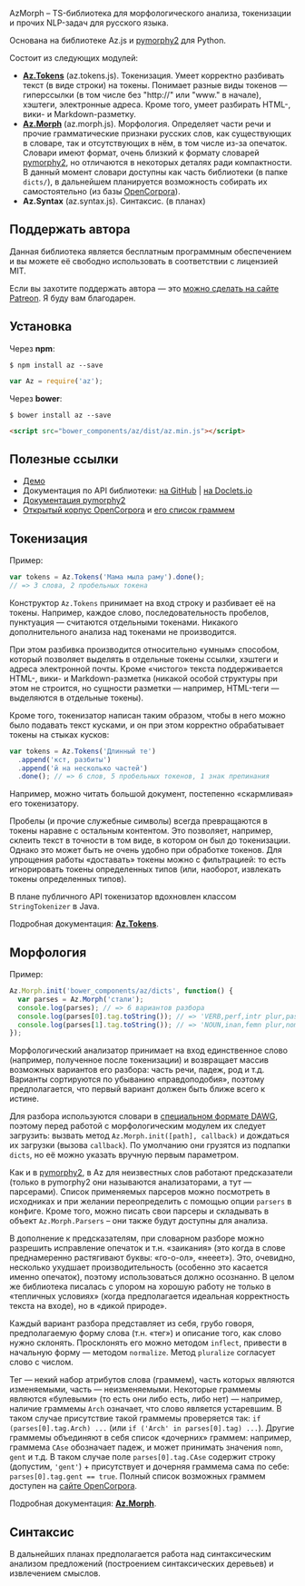 AzMorph – TS-библиотека для морфологического анализа, токенизации и прочих NLP-задач для русского языка.

Основана на библиотеке Az.js и [pymorphy2](https://github.com/kmike/pymorphy2) для Python.

Состоит из следующих модулей:
- [**Az.Tokens**](https://github.com/deNULL/Az.js/wiki/Az.Tokens) (az.tokens.js). Токенизация. Умеет корректно разбивать текст (в виде строки) на токены. Понимает разные виды токенов — гиперссылки (в том числе без "http://" или "www." в начале), хэштеги, электронные адреса. Кроме того, умеет разбирать HTML-, вики- и Markdown-разметку.
- [**Az.Morph**](https://github.com/deNULL/Az.js/wiki/Az.Morph) (az.morph.js). Морфология. Определяет части речи и прочие грамматические признаки русских слов, как существующих в словаре, так и отсутствующих в нём, в том числе из-за опечаток. Словари имеют формат, очень близкий к формату словарей [pymorphy2](https://github.com/kmike/pymorphy2), но отличаются в некоторых деталях ради компактности. В данный момент словари доступны как часть библиотеки (в папке `dicts/`), в дальнейшем планируется возможность собирать их самостоятельно (из базы [OpenCorpora](http://opencorpora.org/)).
- **Az.Syntax** (az.syntax.js). Синтаксис. (в планах)

## Поддержать автора

Данная библиотека является бесплатным программным обеспечением и вы можете её свободно использовать в соответствии с лицензией MIT.

Если вы захотите поддержать автора — это [можно сделать на сайте Patreon](https://www.patreon.com/deNULL). Я буду вам благодарен.

## Установка

Через **npm**:
```
$ npm install az --save
```

```js
var Az = require('az');
```

Через **bower**:
```
$ bower install az --save
```

```html
<script src="bower_components/az/dist/az.min.js"></script>
```

## Полезные ссылки

- [Демо](http://denull.github.io/Az.js/demo/)
- Документация по API библиотеки: [на GitHub](https://github.com/deNULL/Az.js/wiki/) | [на Doclets.io](https://doclets.io/deNULL/Az.js/master)
- [Документация pymorphy2](http://pymorphy2.readthedocs.io/en/latest/user/index.html)
- [Открытый корпус OpenCorpora](http://opencorpora.org/) и [его список граммем](http://opencorpora.org/dict.php?act=gram)

## Токенизация

Пример:
```js
var tokens = Az.Tokens('Мама мыла раму').done();
// => 3 слова, 2 пробельных токена
```

Конструктор `Az.Tokens` принимает на вход строку и разбивает её на токены. Например, каждое слово, последовательность пробелов, пунктуация — считаются отдельными токенами. Никакого дополнительного анализа над токенами не производится.

При этом разбивка производится относительно «умным» способом, который позволяет выделять в отдельные токены ссылки, хэштеги и адреса электронной почты. Кроме «чистого» текста поддерживается HTML-, вики- и Markdown-разметка (никакой особой структуры при этом не строится, но сущности разметки — например, HTML-теги — выделяются в отдельные токены).

Кроме того, токенизатор написан таким образом, чтобы в него можно было подавать текст кусками, и он при этом корректно обрабатывает токены на стыках кусков:
```js
var tokens = Az.Tokens('Длинный те')
  .append('кст, разбиты')
  .append('й на несколько частей')
  .done(); // => 6 слов, 5 пробельных токенов, 1 знак препинания
```
Например, можно читать большой документ, постепенно «скармливая» его токенизатору.

Пробелы (и прочие служебные символы) всегда превращаются в токены наравне с остальным контентом. Это позволяет, например, склеить текст в точности в том виде, в котором он был до токенизации. Однако это может быть не очень удобно при обработке токенов. Для упрощения работы «доставать» токены можно с фильтрацией: то есть игнорировать токены определенных типов (или, наоборот, извлекать токены определенных типов).

В плане публичного API токенизатор вдохновлен классом ```StringTokenizer``` в Java.

Подробная документация: [**Az.Tokens**](https://github.com/deNULL/Az.js/wiki/Az.Tokens).

## Морфология

Пример:
```js
Az.Morph.init('bower_components/az/dicts', function() {
  var parses = Az.Morph('стали');
  console.log(parses); // => 6 вариантов разбора
  console.log(parses[0].tag.toString()); // => 'VERB,perf,intr plur,past,indc'
  console.log(parses[1].tag.toString()); // => 'NOUN,inan,femn plur,nomn'
});
```

Морфологический анализатор принимает на вход единственное слово (например, полученное после токенизации) и возвращает массив возможных вариантов его разбора: часть речи, падеж, род и т.д. Варианты сортируются по убыванию «правдоподобия», поэтому предполагается, что первый вариант должен быть ближе всего к истине.

Для разбора используются словари в [специальном формате DAWG](http://pymorphy2.readthedocs.io/en/latest/internals/dict.html#id12), поэтому перед работой с морфологическим модулем их следует загрузить: вызвать метод `Az.Morph.init([path], callback)` и дождаться их загрузки (вызова `callback`). По умолчанию они грузятся из подпапки `dicts`, но её можно указать вручную первым параметром.

Как и в [pymorphy2](http://pymorphy2.readthedocs.io/en/latest/internals/prediction.html), в Az для неизвестных слов работают предсказатели (только в pymorphy2 они называются анализаторами, а тут — парсерами). Список применяемых парсеров можно посмотреть в исходниках и при желании переопределить с помощью опции `parsers` в конфиге. Кроме того, можно писать свои парсеры и складывать в объект `Az.Morph.Parsers` – они также будут доступны для анализа.

В дополнение к предсказателям, при словарном разборе можно разрешить исправление опечаток и т.н. «заикания» (это когда в слове преднамеренно растягивают буквы: «го-о-ол», «нееет»). Это, очевидно, несколько ухудшает производительность (особенно это касается именно опечаток), поэтому использоваться должно осознанно. В целом же библиотека писалась с упором на хорошую работу не только в «тепличных условиях» (когда предполагается идеальная корректность текста на входе), но в «дикой природе».

Каждый вариант разбора представляет из себя, грубо говоря, предполагаемую форму слова (т.н. «тег») и описание того, как слово нужно склонять. Просклонять его можно методом `inflect`, привести в начальную форму — методом `normalize`. Метод `pluralize` согласует слово с числом.

Тег — некий набор атрибутов слова (граммем), часть которых являются изменяемыми, часть — неизменяемыми. Некоторые граммемы являются «булевыми» (то есть они либо есть, либо нет) — например, наличие граммемы `Arch` означает, что слово является устаревшим. В таком случае присутствие такой граммемы проверяется так: `if (parses[0].tag.Arch) ...` (или `if ('Arch' in parses[0].tag) ...`). Другие граммемы объединяют в себя список «дочерних» граммем: например, граммема `CAse` обозначает падеж, и может принимать значения `nomn`, `gent` и т.д. В таком случае поле `parses[0].tag.CAse` содержит строку (допустим, `'gent'`) + присутствует и дочерняя граммема сама по себе: `parses[0].tag.gent == true`. Полный список возможных граммем доступен на [сайте OpenCorpora](http://opencorpora.org/dict.php?act=gram).

Подробная документация: [**Az.Morph**](https://github.com/deNULL/Az.js/wiki/Az.Morph).

## Синтаксис

В дальнейших планах предполагается работа над синтаксическим анализом предложений (построением синтаксических деревьев) и извлечением смыслов.
